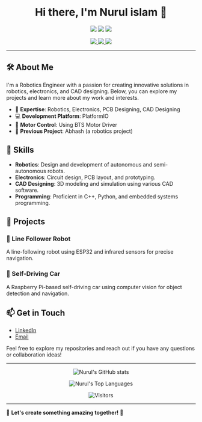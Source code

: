 <h1 align="center">Hi there, I'm Nurul islam 👋</h1>

<p align="center">
  <img src="https://img.shields.io/badge/Robotics-Engineer-blue?style=flat-square" />
  <img src="https://img.shields.io/badge/Electronics-Expert-orange?style=flat-square" />
  <img src="https://img.shields.io/badge/CAD-Designer-green?style=flat-square" />
</p>

<p align="center">
  <a href="https://www.linkedin.com/in/your-linkedin-profile">
    <img src="https://img.shields.io/badge/LinkedIn-Nurul%20islam-blue?style=flat-square&logo=linkedin" />
  </a>
  <a href="https://twitter.com/your-twitter-profile">
    <img src="https://img.shields.io/badge/Twitter-@yourhandle-1DA1F2?style=flat-square&logo=twitter" />
  </a>
  <a href="mailto:your-email@example.com">
    <img src="https://img.shields.io/badge/Email-Contact%20Me-red?style=flat-square&logo=gmail" />
  </a>
</p>

---

## 🛠 About Me

I'm a Robotics Engineer with a passion for creating innovative solutions in robotics, electronics, and CAD designing. Below, you can explore my projects and learn more about my work and interests.

- 🔧 **Expertise**: Robotics, Electronics, PCB Designing, CAD Designing
- 💻 **Development Platform**: PlatformIO
- 📡 **Motor Control**: Using BTS Motor Driver
- 🤖 **Previous Project**: Abhash (a robotics project)

## 🚀 Skills

- **Robotics**: Design and development of autonomous and semi-autonomous robots.
- **Electronics**: Circuit design, PCB layout, and prototyping.
- **CAD Designing**: 3D modeling and simulation using various CAD software.
- **Programming**: Proficient in C++, Python, and embedded systems programming.

## 📂 Projects

### 📌 Line Follower Robot
A line-following robot using ESP32 and infrared sensors for precise navigation.

### 📌 Self-Driving Car
A Raspberry Pi-based self-driving car using computer vision for object detection and navigation.

## 📫 Get in Touch

- [LinkedIn](https://www.linkedin.com/in/nurulislam21/)
- [Email](isnurul.noman@gmail.com)

Feel free to explore my repositories and reach out if you have any questions or collaboration ideas!

---

<p align="center">
  <img src="https://github-readme-stats.vercel.app/api?username=your-username&show_icons=true&theme=radical" alt="Nurul's GitHub stats" />
</p>

<p align="center">
  <img src="https://github-readme-stats.vercel.app/api/top-langs/?username=your-username&layout=compact&theme=radical" alt="Nurul's Top Languages" />
</p>

<p align="center">
  <img src="https://visitor-badge.glitch.me/badge?page_id=your-username.your-repo-name" alt="Visitors">
</p>

---

🌟 **Let's create something amazing together!** 🌟
